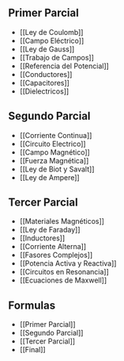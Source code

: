 ## Primer Parcial

- [[Ley de Coulomb]]
- [[Campo Eléctrico]]
- [[Ley de Gauss]]
- [[Trabajo de Campos]]
- [[Referencia del Potencial]]
- [[Conductores]]
- [[Capacitores]]
- [[Dielectricos]]

## Segundo Parcial

- [[Corriente Continua]]
- [[Circuito Electrico]]
- [[Campo Magnético]]
- [[Fuerza Magnética]]
- [[Ley de Biot y Savalt]]
- [[Ley de Ampere]]

## Tercer Parcial

- [[Materiales Magnéticos]]
- [[Ley de Faraday]]
- [[Inductores]]
- [[Corriente Alterna]]
- [[Fasores Complejos]]
- [[Potencia Activa y Reactiva]]
- [[Circuitos en Resonancia]]
- [[Ecuaciones de Maxwell]]

## Formulas

- [[Primer Parcial]]
- [[Segundo Parcial]]
- [[Tercer Parcial]]
- [[Final]]
